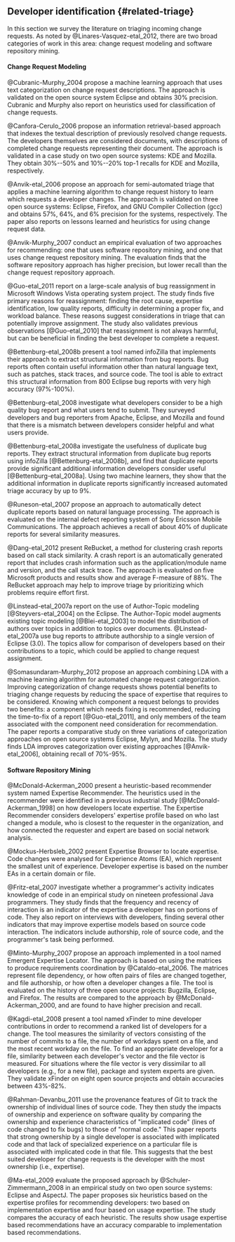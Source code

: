 
## Developer identification {#related-triage}

In this section we survey the literature on triaging incoming change requests.
As noted by @Linares-Vasquez-etal_2012,
there are two broad categories of work in this area:
change request modeling and software repository mining.

#### Change Request Modeling

@Cubranic-Murphy_2004 propose a machine learning approach that uses text
categorization on change request descriptions. The approach is validated on the
open source system Eclipse and obtains 30% precision. Cubranic and Murphy also
report on heuristics used for classification of change requests.

@Canfora-Cerulo_2006 propose an information retrieval-based approach that
indexes the textual description of previously resolved change requests. The
developers themselves are considered documents, with descriptions of completed
change requests representing their document. The approach is validated in a
case study on two open source systems: KDE and Mozilla. They obtain 30%--50%
and 10%--20% top-1 recalls for KDE and Mozilla, respectively.

@Anvik-etal_2006 propose an approach for semi-automated triage that applies a
machine learning algorithm to change request history to learn which requests a
developer changes. The approach is validated on three open source systems:
Eclipse, Firefox, and GNU Compiler Collection (gcc) and obtains 57%, 64%, and
6% precision for the systems, respectively. The paper also reports on lessons
learned and heuristics for using change request data.

@Anvik-Murphy_2007 conduct an empirical evaluation of two approaches for
recommending: one that uses software repository mining, and one that uses
change request repository mining. The evaluation finds that the software
repository approach has higher precision, but lower recall than the change
request repository approach.

@Guo-etal_2011 report on a large-scale analysis of bug reassignment in
Microsoft Windows Vista operating system project. The study finds five primary
reasons for reassignment: finding the root cause, expertise identification, low
quality reports, difficulty in determining a proper fix, and workload balance.
These reasons suggest considerations in triage that can potentially improve
assignment. The study also validates previous observations [@Guo-etal_2010]
that reassignment is not always harmful, but can be beneficial in finding the
best developer to complete a request.

@Bettenburg-etal_2008b present a tool named infoZilla that implements their
approach to extract structural information from bug reports. Bug reports often
contain useful information other than natural language text, such as patches,
stack traces, and source code. The tool is able to extract this structural
information from 800 Eclipse bug reports with very high accuracy (97%-100%).

@Bettenburg-etal_2008 investigate what developers consider to be a high quality
bug report and what users tend to submit. They surveyed developers and bug
reporters from Apache, Eclipse, and Mozilla and found that there is a mismatch
between developers consider helpful and what users provide.

@Bettenburg-etal_2008a investigate the usefulness of duplicate bug reports. They
extract structural information from duplicate bug reports using infoZilla
[@Bettenburg-etal_2008b], and find that duplicate reports provide significant
additional information developers consider useful [@Bettenburg-etal_2008a].
Using two machine learners, they show that the additional information in
duplicate reports significantly increased automated triage accuracy by up to
9%.

@Runeson-etal_2007 propose an approach to
automatically detect duplicate reports based on natural language
processing. The approach is evaluated on the internal defect reporting
system of Sony Ericsson Mobile Communications. The approach achieves
a recall of about 40% of duplicate reports for several similarity
measures.

@Dang-etal_2012 present ReBucket, a method for clustering crash reports based
on call stack similarity. A crash report is an automatically generated report
that includes crash information such as the application/module name and
version, and the call stack trace. The approach is evaluated on five Microsoft
products and results show and average F-measure of 88%. The ReBucket approach
may help to improve triage by prioritizing which problems require effort first.

@Linstead-etal_2007a report on the use of Author-Topic modeling
[@Steyvers-etal_2004] on the Eclipse. The Author-Topic model augments existing
topic modeling [@Blei-etal_2003] to model the distribution of authors over
topics in addition to topics over documents.  @Linstead-etal_2007a use bug
reports to attribute authorship to a single version of Eclipse (3.0).  The
topics allow for comparison of developers based on their contributions to a
topic, which could be applied to change request assignment.

@Somasundaram-Murphy_2012 propose an approach combining LDA with a machine
learning algorithm for automated change request categorization. Improving
categorization of change requests shows potential benefits to triaging change
requests by reducing the space of expertise that requires to be considered.
Knowing which component a request belongs to provides two benefits: a component
which needs fixing is recommended, reducing the time-to-fix of a report
[@Guo-etal_2011], and only members of the team associated with the component
need consideration for recommendation.  The paper reports a comparative study
on three variations of categorization approaches on open source systems
Eclipse, Mylyn, and Mozilla. The study finds LDA improves categorization over
existing approaches [@Anvik-etal_2006], obtaining recall of 70%-95%.


#### Software Repository Mining

@McDonald-Ackerman_2000 present a heuristic-based recommender system named
Expertise Recommender. The heuristics used in the recommender were identified
in a previous industrial study [@McDonald-Ackerman_1998] on how developers
locate expertise. The Expertise Recommender considers developers' expertise
profile based on who last changed a module, who is closest to the requester in
the organization, and how connected the requester and expert are based on
social network analysis.

@Mockus-Herbsleb_2002 present Expertise Browser to locate expertise. Code
changes were analysed for Experience Atoms (EA), which represent the smallest
unit of experience. Developer expertise is based on the number EAs in a certain
domain or file.

@Fritz-etal_2007 investigate whether a programmer's activity indicates
knowledge of code in an empirical study on nineteen professional Java
programmers. They study finds that the frequency and recency of interaction is
an indicator of the expertise a developer has on portions of code. They also
report on interviews with developers, finding several other indicators that may
improve expertise models based on source code interaction. The indicators
include authorship, role of source code, and the programmer's task being
performed.

@Minto-Murphy_2007 propose an approach implemented in a tool named Emergent
Expertise Locator. The approach is based on using the matrices to produce
requirements coordination by @Cataldo-etal_2006. The matrices represent file
dependency, or how often pairs of files are changed together, and file
authorship, or how often a developer changes a file.  The tool is evaluated on
the history of three open source projects: Bugzilla, Eclipse, and Firefox. The
results are compared to the approach by @McDonald-Ackerman_2000, and are found
to have higher precision and recall.

@Kagdi-etal_2008 present a tool named xFinder to mine
developer contributions in order to recommend a ranked list of
developers for a change. The tool measures the similarity of vectors
consisting of the number of commits to a file, the number of workdays
spent on a file, and the most recent workday on the file. To find an
appropriate developer for a file, similarity between each developer's
vector and the file vector is measured. For situations where the file
vector is very dissimilar to all developers (e.g., for a new file),
package and system experts are given. They validate xFinder on eight
open source projects and obtain accuracies between 43\%-82\%.

@Rahman-Devanbu_2011 use the provenance features of Git to track the ownership
of individual lines of source code.  They then study the impacts of ownership
and experience on software quality by comparing the ownership and experience
characteristics of "implicated code" (lines of code changed to fix bugs) to
those of "normal code." This paper reports that strong ownership by a single
developer is associated with implicated code and that lack of specialized
experience on a particular file is associated with implicated code in that
file. This suggests that the best suited developer for change requests is the
developer with the most ownership (i.e., expertise).

@Ma-etal_2009 evaluate the proposed approach by @Schuler-Zimmermann_2008 in an
empirical study on two open source systems: Eclipse and AspectJ. The paper
proposes six heuristics based on the expertise profiles for recommending
developers: two based on implementation expertise and four based on usage
expertise. The study compares the accuracy of each heuristic. The results show
usage expertise based recommendations have an accuracy comparable to
implementation based recommendations.

<!--
Core papers that measure expertise~\cite{Schuler2008Mining,
Kagdi2012Assigning} and authorship~\cite{Linares-Vasquez2012Triaging} in
source code stem from foundation work by McDonald and
Ackerman~\cite{McDonald2000Expertise}, and by Mockus and
Herbsleb~\cite{Mockus2002Expertise}. 
These works are based on the
assumption that the number of interactions with a particular part of
source code is an indicator of expertise. Fritz et
al.~\cite{Fritz2007Does} support this claim with a study that validates
the assumption. Matter et al.~\cite{Matter2009Assigning} also find that
in vocabulary-based expertise there exists a similar decay effect as
Fritz et al.~\cite{Fritz2007Does} found.
Two core studies~\cite{Kagdi2012Assigning, Linares-Vasquez2012Triaging}
are conducted using the xFinder tool~\cite{Kagdi2008Who}.
-->


